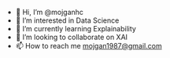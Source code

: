 - 👋 Hi, I’m @mojganhc
- 👀 I’m interested in Data Science
- 🌱 I’m currently learning Explainability
- 💞️ I’m looking to collaborate on XAI
- 📫 How to reach me mojgan1987@gmail.com

<!---
mojganhc/mojganhc is a ✨ special ✨ repository because its `README.md` (this file) appears on your GitHub profile.
You can click the Preview link to take a look at your changes.
--->
